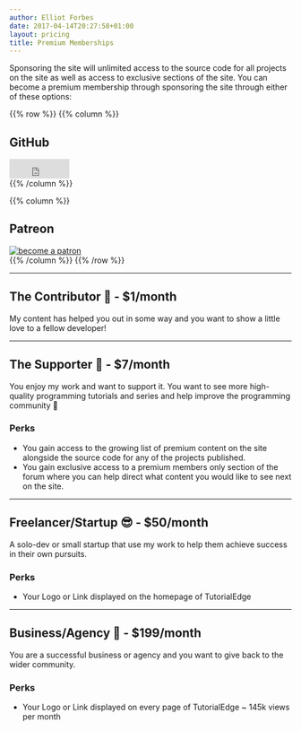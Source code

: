 ```yaml
---
author: Elliot Forbes
date: 2017-04-14T20:27:58+01:00
layout: pricing
title: Premium Memberships
---
```


Sponsoring the site will unlimited access to the source code for all projects on the site as well as access to exclusive sections of the site. You can become a premium membership through sponsoring the site through either of these options:

{{% row %}}
{{% column %}}
<div class="text-center">
    <h2>GitHub</h2>
    <iframe src="https://github.com/sponsors/elliotforbes/button" title="Sponsor elliotforbes" height="35" width="107" style="border: 0;"></iframe>
</div>
{{% /column %}}

{{% column %}}
<div class="text-center">
    <h2>Patreon</h2>
    <a href="https://www.patreon.com/bePatron?u=2531160" rel="noreferrer"><img class="patron" src="https://images.tutorialedge.net/images/patreon.png" alt="become a patron"/></a>
</div>
{{% /column %}}
{{% /row %}}


---

## The Contributor 💪 - $1/month

My content has helped you out in some way and you want to show a little love to a fellow developer!

---

## The Supporter 🚀 - $7/month

You enjoy my work and want to support it. You want to see more high-quality programming tutorials and series and help improve the programming community 💪 

### Perks 

* You gain access to the growing list of premium content on the site alongside the source code for any of the projects published.
* You gain exclusive access to a premium members only section of the forum where you can help direct what content you would like to see next on the site.

---

## Freelancer/Startup 😎 - $50/month

A solo-dev or small startup that use my work to help them achieve success in their own pursuits.

### Perks

* Your Logo or Link displayed on the homepage of TutorialEdge

---

## Business/Agency 🏢 - $199/month

You are a successful business or agency and you want to give back to the wider community.

### Perks

* Your Logo or Link displayed on every page of TutorialEdge ~ 145k views per month
